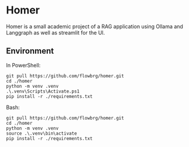 # Homer
Homer is a small academic project of a RAG application using Ollama and Langgraph as well as streamlit for the UI.


## Environment

In PowerShell:
```
git pull https://github.com/flowbrg/homer.git
cd ./homer
python -m venv .venv
.\.venv\Scripts\Activate.ps1
pip install -r ./requirements.txt
```

Bash:
```
git pull https://github.com/flowbrg/homer.git
cd ./homer
python -m venv .venv
source .\.venv\bin\activate
pip install -r ./requirements.txt
```